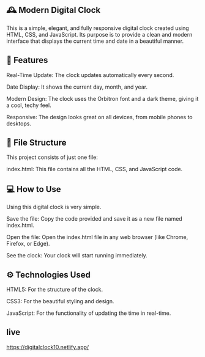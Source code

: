 ## 🕰️ Modern Digital Clock
This is a simple, elegant, and fully responsive digital clock created using HTML, CSS, and JavaScript. Its purpose is to provide a clean and modern interface that displays the current time and date in a beautiful manner.

## 🚀 Features
Real-Time Update: The clock updates automatically every second.

Date Display: It shows the current day, month, and year.

Modern Design: The clock uses the Orbitron font and a dark theme, giving it a cool, techy feel.

Responsive: The design looks great on all devices, from mobile phones to desktops.

## 📂 File Structure
This project consists of just one file:

index.html: This file contains all the HTML, CSS, and JavaScript code.

## 💻 How to Use
Using this digital clock is very simple.

Save the file: Copy the code provided and save it as a new file named index.html.

Open the file: Open the index.html file in any web browser (like Chrome, Firefox, or Edge).

See the clock: Your clock will start running immediately.

## ⚙️ Technologies Used
HTML5: For the structure of the clock.

CSS3: For the beautiful styling and design.

JavaScript: For the functionality of updating the time in real-time.
## live 
https://digitalclock10.netlify.app/
